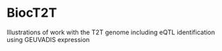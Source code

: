 # BiocT2T
Illustrations of work with the T2T genome including eQTL identification using GEUVADIS expression
